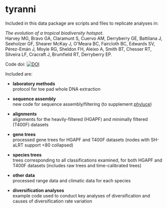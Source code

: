 # tyranni

Included in this data package are scripts and files to replicate analyses in:

*The evolution of a tropical biodiversity hotspot.*<br> 
Harvey MG, Bravo GA, Claramunt S, Cuervo AM, Derryberry GE, Battilana J, Seeholzer GF, Shearer McKay J, O'Meara BC, Faircloth BC, Edwards SV, Pérez-Emán J, Moyle RG, Sheldon FH, Aleixo A, Smith BT, Chesser RT, Silveira LF, Cracraft J, Brumfield RT, Derryberry EP. 

Code doi: [![DOI](https://zenodo.org/badge/193969044.svg)](https://zenodo.org/badge/latestdoi/193969044)

Included are:

- **laboratory methods**<br>
protocol for toe pad whole DNA extraction

- **sequence assembly**<br>
new code for sequence assembly/filtering (to supplement <a href="https://phyluce.readthedocs.io/en/latest/index.html" target="_blank">phyluce</a>)

- **alignments**<br>
alignments for the heavily-filtered (HGAPF) and minimally filtered (T400F) datasets 

- **gene trees**<br>
processed gene trees for HGAPF and T400F datasets (nodes with SH-aLRT support <80 collapsed)

- **species trees**<br>
trees corresponding to all classifications examined, for both HGAPF and T400F datasets (includes raw trees and time-calibrated trees)

- **other data**<br>
processed range data and climatic data for each species

- **diversification analyses**<br>
example code used to conduct key analyses of diversification and causes of diversification rate variation
 